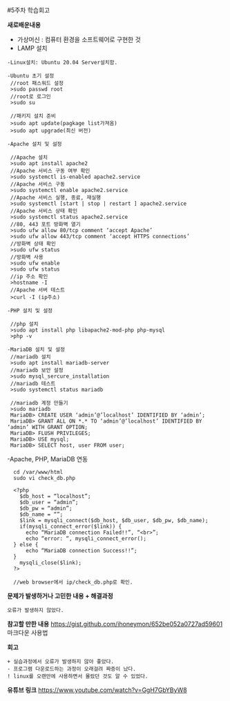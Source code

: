 #5주차 학습회고

**새로배운내용**

- 가상머신 : 컴퓨터 환경을 소프트웨어로 구현한 것
- LAMP 설치
 ```
 -Linux설치: Ubuntu 20.04 Server설치함.
 
 -Ubuntu 초기 설정
  //root 패스워드 설정
  >sudo passwd root
  //root로 로그인
  >sudo su

  //패키지 설치 준비
  >sudo apt update(pagkage list가져옴)
  >sudo apt upgrade(최신 버전)
 ```
 
 ```
 -Apache 설치 및 설정
 
  //Apache 설치
  >sudo apt install apache2
  //Apache 서비스 구동 여부 확인
  >sudo systemctl is-enabled apache2.service
  //Apache 서비스 구동
  >sudo systemctl enable apache2.service
  //Apache 서비스 실행, 종료, 재실행
  >sudo systemctl [start | stop | restart ] apache2.service
  //Apache 서비스 상태 확인
  >sudo systemctl status apache2.service
  //80, 443 포트 방화벽 열기
  >sudo ufw allow 80/tcp comment ‘accept Apache’
  >sudo ufw allow 443/tcp comment ‘accept HTTPS connections’ 
  //방화벽 상태 확인
  >sudo ufw status
  //방화벽 사용
  >sudo ufw enable
  >sudo ufw status
  //ip 주소 확인
  >hostname -I
  //Apache 서버 테스트
  >curl -I (ip주소)
 ```
 
 ```
 -PHP 설치 및 설정
 
  //php 설치
  >sudo apt install php libapache2-mod-php php-mysql
  >php -v
 ```
 
 ```
 -MariaDB 설치 및 설정
  //mariadb 설치
  >sudo apt install mariadb-server
  //mariadb 보안 설정
  >sudo mysql_sercure_installation
  //mariadb 테스트
  >sudo systemctl status mariadb
  
  //mariadb 계정 만들기
  >sudo mariadb
  MariaDB> CREATE USER ‘admin’@’localhost’ IDENTIFIED BY ‘admin’;
  MariaDB> GRANT ALL ON *.* TO ‘admin’@’localhost’ IDENTIFIED BY ‘admin’ WITH GRANT OPTION;
  MariaDB> FLUSH PRIVILEGES;
  MariaDB> USE mysql;
  MariaDB> SELECT host, user FROM user;
 ```
-Apache, PHP, MariaDB 연동
```
  cd /var/www/html
  sudo vi check_db.php
  
  <?php
    $db_host = “localhost”;
    $db_user = “admin”;
    $db_pw = “admin”;
    $db_name = “”;
    $link = mysqli_connect($db_host, $db_user, $db_pw, $db_name);
    if(mysqli_connect_error($link)) {
      echo “MariaDB connection Failed!!”, “<br>”;
      echo “error: “, mysqli_connect_error();
  } else {
      echo “MariaDB connection Success!!”;
  }
    mysqli_close($link);
  ?>
  
  //web browser에서 ip/check_db.php로 확인.
 ```
 
**문제가 발생하거나 고민한 내용 + 해결과정**
    
    오류가 발생하지 않았다.

**참고할 만한 내용**
https://gist.github.com/ihoneymon/652be052a0727ad59601 마크다운 사용법

**회고**

    + 실습과정에서 오류가 발생하지 않아 좋았다.
    - 프로그램 다운로드하는 과정이 오래걸려 짜증이 났다.
    ! linux를 오랜만에 사용하면서 몰랐던 것도 알 수 있었다.
    
 **유튜브 링크**
 https://www.youtube.com/watch?v=GgH7GbYByW8
